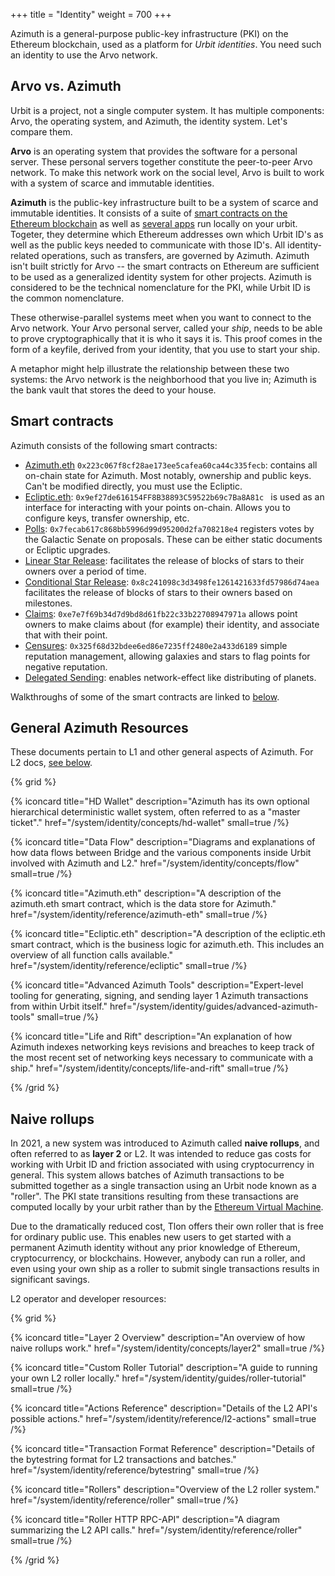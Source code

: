+++
title = "Identity"
weight = 700
+++

Azimuth is a general-purpose public-key infrastructure (PKI) on the Ethereum blockchain, used as a platform for _Urbit identities_. You need such an identity to use the Arvo network.

## Arvo vs. Azimuth

Urbit is a project, not a single computer system. It has multiple components: Arvo, the operating system, and Azimuth, the identity system. Let's compare them.

**Arvo** is an operating system that provides the software for a personal server. These personal servers together constitute the peer-to-peer Arvo network. To make this network work on the social level, Arvo is built to work with a system of scarce and immutable identities.

**Azimuth** is the public-key infrastructure built to be a system of scarce and immutable identities. It consists of a suite of [smart contracts on the Ethereum blockchain](https://github.com/urbit/azimuth) as well as [several apps](/system/identity/concepts/flow) run locally on your urbit. Togeter, they determine which Ethereum addresses own which Urbit ID's as well as the public keys needed to communicate with those ID's. All identity-related operations, such as transfers, are governed by Azimuth. Azimuth isn't built strictly for Arvo -- the smart contracts on Ethereum are sufficient to be used as a generalized identity system for other projects. Azimuth is considered to be the technical nomenclature for the PKI, while Urbit ID is the common nomenclature.

These otherwise-parallel systems meet when you want to connect to the Arvo network. Your Arvo personal server, called your _ship_, needs to be able to prove cryptographically that it is who it says it is. This proof comes in the form of a keyfile, derived from your identity, that you use to start your ship.

A metaphor might help illustrate the relationship between these two systems: the Arvo network is the neighborhood that you live in; Azimuth is the bank vault that stores the deed to your house.

## Smart contracts

Azimuth consists of the following smart contracts:

- [Azimuth.eth](https://etherscan.io/address/azimuth.eth) `0x223c067f8cf28ae173ee5cafea60ca44c335fecb`: contains all on-chain state for Azimuth. Most notably, ownership and public keys. Can't be modified directly, you must use the Ecliptic.
- [Ecliptic.eth](https://etherscan.io/address/ecliptic.eth): `0x9ef27de616154FF8B38893C59522b69c7Ba8A81c ` is used as an interface for interacting with your points on-chain. Allows you to configure keys, transfer ownership, etc.
- [Polls](https://etherscan.io/address/0x7fecab617c868bb5996d99d95200d2fa708218e4): `0x7fecab617c868bb5996d99d95200d2fa708218e4` registers votes by the Galactic Senate on proposals. These can be either static documents or Ecliptic upgrades.
- [Linear Star Release](https://etherscan.io/address/0x86cd9cd0992f04231751e3761de45cecea5d1801): facilitates the release of blocks of stars to their owners over a period of time.
- [Conditional Star Release](https://etherscan.io/address/0x8c241098c3d3498fe1261421633fd57986d74aea): `0x8c241098c3d3498fe1261421633fd57986d74aea` facilitates the release of blocks of stars to their owners based on milestones.
- [Claims](https://etherscan.io/address/0xe7e7f69b34d7d9bd8d61fb22c33b22708947971a): `0xe7e7f69b34d7d9bd8d61fb22c33b22708947971a` allows point owners to make claims about (for example) their identity, and associate that with their point.
- [Censures](https://etherscan.io/address/0x325f68d32bdee6ed86e7235ff2480e2a433d6189): `0x325f68d32bdee6ed86e7235ff2480e2a433d6189` simple reputation management, allowing galaxies and stars to flag points for negative reputation.
- [Delegated Sending](https://etherscan.io/address/0xf6b461fe1ad4bd2ce25b23fe0aff2ac19b3dfa76): enables network-effect like distributing of planets.

Walkthroughs of some of the smart contracts are linked to [below](#other).

## General Azimuth Resources

These documents pertain to L1 and other general aspects of Azimuth. For L2 docs, [see below](#naive-rollups).

{% grid %}

  {% iconcard
    title="HD Wallet"
    description="Azimuth has its own optional hierarchical deterministic wallet system, often referred to as a \"master ticket\"."
    href="/system/identity/concepts/hd-wallet"
    small=true
  /%}

  {% iconcard
    title="Data Flow"
    description="Diagrams and explanations of how data flows between Bridge and the various components inside Urbit involved with Azimuth and L2."
    href="/system/identity/concepts/flow"
    small=true
  /%}

  {% iconcard
    title="Azimuth.eth"
    description="A description of the azimuth.eth smart contract, which is the data store for Azimuth."
    href="/system/identity/reference/azimuth-eth"
    small=true
  /%}

  {% iconcard
    title="Ecliptic.eth"
    description="A description of the ecliptic.eth smart contract, which is the business logic for azimuth.eth. This includes an overview of all function calls available."
    href="/system/identity/reference/ecliptic"
    small=true
  /%}

  {% iconcard
    title="Advanced Azimuth Tools"
    description="Expert-level tooling for generating, signing, and sending layer 1 Azimuth transactions from within Urbit itself."
    href="/system/identity/guides/advanced-azimuth-tools"
    small=true
  /%}

  {% iconcard
    title="Life and Rift"
    description="An explanation of how Azimuth indexes networking keys revisions and breaches to keep track of the most recent set of networking keys necessary to communicate with a ship."
    href="/system/identity/concepts/life-and-rift"
    small=true
  /%}

{% /grid %}


## Naive rollups

In 2021, a new system was introduced to Azimuth called **naive rollups**, and often referred to as **layer 2** or L2. It was intended to reduce gas costs for working with Urbit ID and friction associated with using cryptocurrency in general. This system allows batches of Azimuth transactions to be submitted together as a single transaction using an Urbit node known as a "roller". The PKI state transitions resulting from these transactions are computed locally by your urbit rather than by the [Ethereum Virtual Machine](https://ethereum.org/en/developers/docs/evm/).

Due to the dramatically reduced cost, Tlon offers their own roller that is free for ordinary public use. This enables new users to get started with a permanent Azimuth identity without any prior knowledge of Ethereum, cryptocurrency, or blockchains. However, anybody can run a roller, and even using your own ship as a roller to submit single transactions results in significant savings.

L2 operator and developer resources:

{% grid %}

  {% iconcard
    title="Layer 2 Overview"
    description="An overview of how naive rollups work."
    href="/system/identity/concepts/layer2"
    small=true
  /%}

  {% iconcard
    title="Custom Roller Tutorial"
    description="A guide to running your own L2 roller locally."
    href="/system/identity/guides/roller-tutorial"
    small=true
  /%}

  {% iconcard
    title="Actions Reference"
    description="Details of the L2 API's possible actions."
    href="/system/identity/reference/l2-actions"
    small=true
  /%}

  {% iconcard
    title="Transaction Format Reference"
    description="Details of the bytestring format for L2 transactions and batches."
    href="/system/identity/reference/bytestring"
    small=true
  /%}

  {% iconcard
    title="Rollers"
    description="Overview of the L2 roller system."
    href="/system/identity/reference/roller"
    small=true
  /%}

  {% iconcard
    title="Roller HTTP RPC-API"
    description="A diagram summarizing the L2 API calls."
    href="/system/identity/reference/roller"
    small=true
  /%}

{% /grid %}
